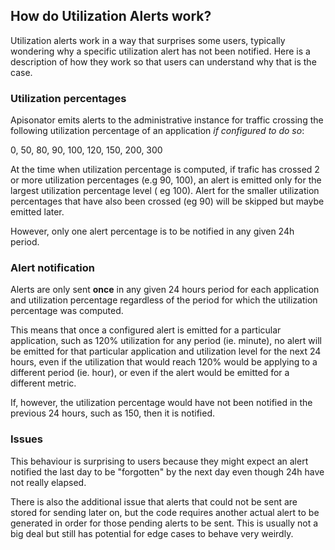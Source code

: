 ## How do Utilization Alerts work?

Utilization alerts work in a way that surprises some users, typically wondering
why a specific utilization alert has not been notified. Here is a description of
how they work so that users can understand why that is the case.

### Utilization percentages

Apisonator emits alerts to the administrative instance for traffic crossing
the following utilization percentage of an application _if configured to do so_:

0, 50, 80, 90, 100, 120, 150, 200, 300

At the time when utilization percentage is computed, if trafic has crossed 2 or more utilization percentages (e.g 90, 100), an alert is emitted only for the largest utilization percentage level ( eg 100). Alert for the smaller utilization percentages that have also been crossed (eg 90) will be skipped but maybe emitted later.

However, only one alert percentage is to be notified in any given 24h period.


### Alert notification

Alerts are only sent **once** in any given 24 hours period for each application and
utilization percentage regardless of the period for which the utilization
percentage was computed.

This means that once a configured alert is emitted for a particular application,
such as 120% utilization for any period (ie. minute), no alert will be emitted
for that particular application and utilization level for the next 24 hours,
even if the utilization that would reach 120% would be applying to a different
period (ie. hour), or even if the alert would be emitted for a different metric.

If, however, the utilization percentage would have not been notified in the
previous 24 hours, such as 150, then it is notified.

### Issues

This behaviour is surprising to users because they might expect an alert
notified the last day to be "forgotten" by the next day even though 24h have not
really elapsed.

There is also the additional issue that alerts that could not be sent are stored
for sending later on, but the code requires another actual alert to be generated
in order for those pending alerts to be sent. This is usually not a big deal but
still has potential for edge cases to behave very weirdly.
